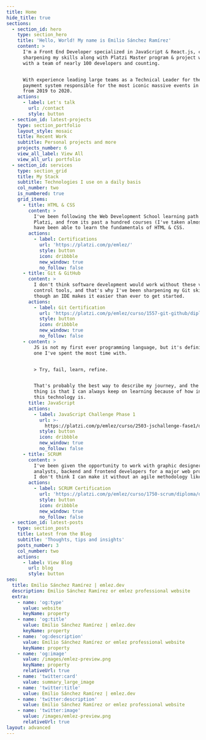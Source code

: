 ```yaml
---
title: Home
hide_title: true
sections:
  - section_id: hero
    type: section_hero
    title: 'Hello, World! My name is Emilio Sánchez Ramírez'
    content: >
      I'm a Front End Developer specialized in JavaScript & React.js, currently
      sharpening my skills along with Platzi Master program & project working
      with a team of nearly 100 developers and counting.


      With experience leading large teams as a Technical Leader for the cashless
      payment system responsible for the most iconic massive events in México
      from 2019 to 2020.
    actions:
      - label: Let's talk
        url: /contact
        style: button
  - section_id: latest-projects
    type: section_portfolio
    layout_style: mosaic
    title: Recent Work
    subtitle: Personal projects and more
    projects_number: 6
    view_all_label: View All
    view_all_url: portfolio
  - section_id: services
    type: section_grid
    title: My Stack
    subtitle: Technologies I use on a daily basis
    col_number: two
    is_numbered: true
    grid_items:
      - title: HTML & CSS
        content: >
          I've been following the Web Development School learning path at
          Platzi, and from its past a hundred courses (I've taken almost 80) I
          have been able to learn the fundamentals of HTML & CSS.
        actions:
          - label: Certifications
            url: 'https://platzi.com/p/emlez/'
            style: button
            icon: dribbble
            new_window: true
            no_follow: false
      - title: Git & GitHub
        content: >
          I don't think software development would work without these version
          control tools, and that's why I've been sharpening my Git skills even
          though an IDE makes it easier than ever to get started.
        actions:
          - label: Git Certification
            url: 'https://platzi.com/p/emlez/curso/1557-git-github/diploma/detalle/'
            style: button
            icon: dribbble
            new_window: true
            no_follow: false
      - content: >
          JS is not my first ever programming language, but it's definitely the
          one I've spent the most time with.


          > Try, fail, learn, refine.


          That's probably the best way to describe my journey, and the greatest
          thing is that I can always keep on learning because of how inmense
          this technology is.
        title: JavaScript
        actions:
          - label: JavaScript Challenge Phase 1
            url: >-
              https://platzi.com/p/emlez/curso/2503-jschallenge-fase1/diploma/detalle/
            style: button
            icon: dribbble
            new_window: true
            no_follow: false
      - title: SCRUM
        content: >
          I've been given the opportunity to work with graphic designers, data
          analysts, backend and frontend developers for a major web project, and
          I don't think I can make it without an agile methodology like SCRUM.
        actions:
          - label: SCRUM Certification
            url: 'https://platzi.com/p/emlez/curso/1750-scrum/diploma/detalle/'
            style: button
            icon: dribbble
            new_window: true
            no_follow: false
  - section_id: latest-posts
    type: section_posts
    title: Latest from the Blog
    subtitle: 'Thoughts, tips and insights'
    posts_number: 3
    col_number: two
    actions:
      - label: View Blog
        url: blog
        style: button
seo:
  title: Emilio Sánchez Ramírez | emlez.dev
  description: Emilio Sánchez Ramírez or emlez professional website
  extra:
    - name: 'og:type'
      value: website
      keyName: property
    - name: 'og:title'
      value: Emilio Sánchez Ramírez | emlez.dev
      keyName: property
    - name: 'og:description'
      value: Emilio Sánchez Ramírez or emlez professional website
      keyName: property
    - name: 'og:image'
      value: /images/emlez-preview.png
      keyName: property
      relativeUrl: true
    - name: 'twitter:card'
      value: summary_large_image
    - name: 'twitter:title'
      value: Emilio Sánchez Ramírez | emlez.dev
    - name: 'twitter:description'
      value: Emilio Sánchez Ramírez or emlez professional website
    - name: 'twitter:image'
      value: /images/emlez-preview.png
      relativeUrl: true
layout: advanced
---
```

